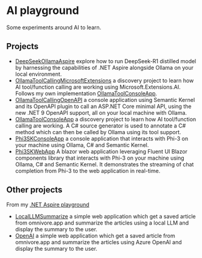 # AI playground

Some experiments around AI to learn.

## Projects

- [DeepSeekOllamaAspire](https://github.com/laurentkempe/aiPlayground/tree/main/DeepSeekOllamaAspire) explore how to run DeepSeek-R1 distilled model by harnessing the capabilities of .NET Aspire alongside Ollama on your local environment.
- [OllamaToolCallingMicrosoftExtensions](https://github.com/laurentkempe/aiPlayground/tree/main/OllamaToolCallingMicrosoftExtensions) a discovery project to learn how AI tool/function calling are working using Microsoft.Extensions.AI. Follows my own implementation [OllamaToolConsoleApp](https://github.com/laurentkempe/aiPlayground/tree/main/OllamaToolConsoleApp).
- [OllamaToolCallingOpenAPI](https://github.com/laurentkempe/aiPlayground/tree/main/OllamaToolCallingOpenAPI) a console application using Semantic Kernel and its OpenAPI plugin to call an ASP.NET Core minimal API, using the new .NET 9 OpenAPI support, all on your local machine with Ollama.
- [OllamaToolConsoleApp](https://github.com/laurentkempe/aiPlayground/tree/main/OllamaToolConsoleApp) a discovery project to learn how AI tool/function calling are working. A C# source generator is used to annotate a C# method which can then be called by Ollama using its tool support.
- [Phi3SKConsoleApp](https://github.com/laurentkempe/aiPlayground/tree/main/Phi3SKConsoleApp) a console application that interacts with Phi-3 on your machine using Ollama, C# and Semantic Kernel.
- [Phi3SKWebApp](https://github.com/laurentkempe/aiPlayground/tree/main/Phi3SKWebApp) A blazor web application leveraging Fluent UI Blazor components library that interacts with Phi-3 on your machine using Ollama, C# and Semantic Kernel. It demonstrates the streaming of chat completion from Phi-3 to the web application in real-time.

## Other projects

From my [.NET Aspire playground](https://github.com/laurentkempe/aspirePlayground)

- [LocalLLMSummarize](https://github.com/laurentkempe/aspirePlayground/tree/main/LocalLLMSummarize) a simple web application which get a saved article from omnivore.app and summarize the articles using a local LLM and display the summary to the user.
- [OpenAI](https://github.com/laurentkempe/aspirePlayground/tree/main/OpenAI) a simple web application which get a saved article from omnivore.app and summarize the articles using Azure OpenAI and display the summary to the user.

